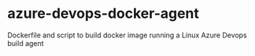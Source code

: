 # azure-devops-docker-agent
Dockerfile and script to build  docker image running a Linux Azure Devops build agent
